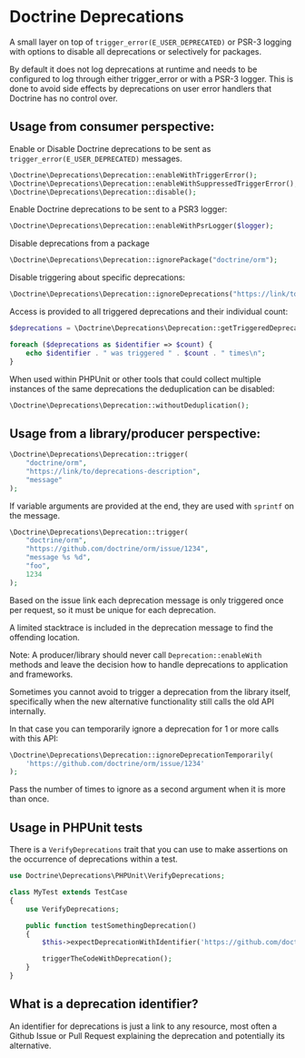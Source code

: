 # Doctrine Deprecations

A small layer on top of `trigger_error(E_USER_DEPRECATED)` or PSR-3 logging
with options to disable all deprecations or selectively for packages.

By default it does not log deprecations at runtime and needs to be configured
to log through either trigger_error or with a PSR-3 logger. This is done to
avoid side effects by deprecations on user error handlers that Doctrine has no
control over.

## Usage from consumer perspective:

Enable or Disable Doctrine deprecations to be sent as `trigger_error(E_USER_DEPRECATED)`
messages.

```php
\Doctrine\Deprecations\Deprecation::enableWithTriggerError();
\Doctrine\Deprecations\Deprecation::enableWithSuppressedTriggerError();
\Doctrine\Deprecations\Deprecation::disable();
```

Enable Doctrine deprecations to be sent to a PSR3 logger:

```php
\Doctrine\Deprecations\Deprecation::enableWithPsrLogger($logger);
```

Disable deprecations from a package

```php
\Doctrine\Deprecations\Deprecation::ignorePackage("doctrine/orm");
```

Disable triggering about specific deprecations:

```php
\Doctrine\Deprecations\Deprecation::ignoreDeprecations("https://link/to/deprecations-description-identifier");
```

Access is provided to all triggered deprecations and their individual count:

```php
$deprecations = \Doctrine\Deprecations\Deprecation::getTriggeredDeprecations();

foreach ($deprecations as $identifier => $count) {
    echo $identifier . " was triggered " . $count . " times\n";
}
```

When used within PHPUnit or other tools that could collect multiple instances of the same deprecations
the deduplication can be disabled:

```php
\Doctrine\Deprecations\Deprecation::withoutDeduplication();
```

## Usage from a library/producer perspective:

```php
\Doctrine\Deprecations\Deprecation::trigger(
    "doctrine/orm",
    "https://link/to/deprecations-description",
    "message"
);
```

If variable arguments are provided at the end, they are used with `sprintf` on
the message.

```php
\Doctrine\Deprecations\Deprecation::trigger(
    "doctrine/orm",
    "https://github.com/doctrine/orm/issue/1234",
    "message %s %d",
    "foo",
    1234
);
```

Based on the issue link each deprecation message is only triggered once per
request, so it must be unique for each deprecation.

A limited stacktrace is included in the deprecation message to find the
offending location.

Note: A producer/library should never call `Deprecation::enableWith` methods
and leave the decision how to handle deprecations to application and
frameworks.

Sometimes you cannot avoid to trigger a deprecation from the library itself,
specifically when the new alternative functionality still calls the old API
internally.

In that case you can temporarily ignore a deprecation for 1 or more calls with
this API:

```php
\Doctrine\Deprecations\Deprecation::ignoreDeprecationTemporarily(
    'https://github.com/doctrine/orm/issue/1234'
);
```

Pass the number of times to ignore as a second argument when it is more than once.

## Usage in PHPUnit tests

There is a `VerifyDeprecations` trait that you can use to make assertions on
the occurrence of deprecations within a test.

```php
use Doctrine\Deprecations\PHPUnit\VerifyDeprecations;

class MyTest extends TestCase
{
    use VerifyDeprecations;

    public function testSomethingDeprecation()
    {
        $this->expectDeprecationWithIdentifier('https://github.com/doctrine/orm/issue/1234');

        triggerTheCodeWithDeprecation();
    }
}
```

## What is a deprecation identifier?

An identifier for deprecations is just a link to any resource, most often a
Github Issue or Pull Request explaining the deprecation and potentially its
alternative.

